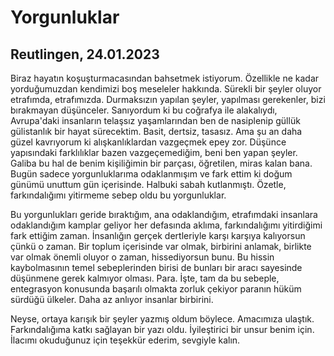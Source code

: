 # Yorgunluklar

## Reutlingen, 24.01.2023

Biraz hayatın koşuşturmacasından bahsetmek istiyorum. Özellikle ne kadar yorduğumuzdan kendimizi boş meseleler hakkında. Sürekli bir şeyler oluyor etrafımda, etrafımızda. Durmaksızın yapılan şeyler, yapılması gerekenler, bizi bırakmayan düşünceler. Sanıyordum ki bu coğrafya ile alakalıydı, Avrupa'daki insanların telaşsız yaşamlarından ben de nasiplenip güllük gülistanlık bir hayat sürecektim. Basit, dertsiz, tasasız. Ama şu an daha güzel kavrıyorum ki alışkanlıklardan vazgeçmek epey zor. Düşünce yapısındaki farklılıklar bazen vazgeçemediğim, beni ben yapan şeyler. Galiba bu hal de benim kişiliğimin bir parçası, öğretilen, miras kalan bana. Bugün sadece yorgunluklarıma odaklanmışım ve fark ettim ki doğum günümü unuttum gün içerisinde. Halbuki sabah kutlanmıştı. Özetle, farkındalığımı yitirmeme sebep oldu bu yorgunluklar. 

Bu yorgunlukları geride bıraktığım, ana odaklandığım, etrafımdaki insanlara odaklandığım kamplar geliyor her defasında aklıma, farkındalığımı yitirdiğimi fark ettiğim zaman. İnsanlığın gerçek dertleriyle karşı karşıya kalıyorsun çünkü o zaman. Bir toplum içerisinde var olmak, birbirini anlamak, birlikte var olmak önemli oluyor o zaman, hissediyorsun bunu. Bu hissin kaybolmasının temel sebeplerinden birisi de bunları bir aracı sayesinde düşünmene gerek kalmıyor olması. Para. İşte, tam da bu sebeple, entegrasyon konusunda başarılı olmakta zorluk çekiyor paranın hüküm sürdüğü ülkeler. Daha az anlıyor insanlar birbirini.

Neyse, ortaya karışık bir şeyler yazmış oldum böylece. Amacımıza ulaştık. Farkındalığıma katkı sağlayan bir yazı oldu. İyileştirici bir unsur benim için. İlacımı okuduğunuz için teşekkür ederim, sevgiyle kalın.

